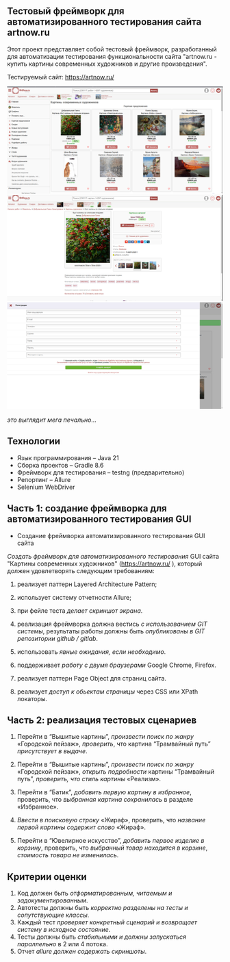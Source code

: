 ## Тестовый фреймворк для автоматизированного тестирования сайта artnow.ru

Этот проект представляет собой тестовый фреймворк, разработанный для автоматизации тестирования функциональности сайта "artnow.ru - купить картины современных художников и другие произведения". 

Тестируемый сайт: https://artnow.ru/

![img.png](resources/images/home_page.png)
![picture_page.png](resources%2Fimages%2Fpicture_page.png)
![sign_up_page.png](resources%2Fimages%2Fsign_up_page.png)

*это выглядит мега печально...*

## Технологии

- Язык программирования – Java 21
- Сборка проектов – Gradle 8.6
- Фреймворк для тестирования – testng (предварительно)
- Репортинг – Allure
- Selenium WebDriver

## Часть 1: создание фреймворка для автоматизированного тестирования GUI

- Создание фреймворка автоматизированного тестирования GUI сайта

*Создать фреймворк для автоматизированного тестирования* GUI сайта "Картины современных
художников" (<https://artnow.ru/> ), который должен удовлетворять следующим требованиям:

1. реализует паттерн Layered Architecture Pattern;

2. использует систему отчетности Allure;

3. при фейле теста *делает скриншот экрана*.

4. реализация фреймворка должна вестись *с использованием GIT системы*, результаты работы должны быть *опубликованы в
   GIT репозитории github / gitlab*.

5. использовать *явные ожидания, если необходимо*.

6. поддерживает *работу с двумя браузерами* Google Chrome, Firefox.

7. реализует паттерн Page Object для страниц сайта.

8. реализует *доступ к обьектам страницы* через CSS или XPath локаторы.

## Часть 2: реализация тестовых сценариев

1. Перейти в “Вышитые картины”, *произвести поиск по жанру* «Городской пейзаж», *проверить*, что картина “Трамвайный
   путь” *присутствует в выдаче*.

2. Перейти в “Вышитые картины”, *произвести поиск по жанру* «Городской пейзаж», *открыть подробности* картины
   “Трамвайный путь”, *проверить, что стиль картины* «Реализм».

3. Перейти в “Батик”, *добавить первую картину в избранное*, проверить, что *выбранная картина сохранилась* в разделе
   «Избранное».

4. *Ввести в поисковую строку* «Жираф», проверить, что *название первой картины содержит слово* «Жираф».

5. Перейти в “Ювелирное искусство”, *добавить первое изделие в корзину*, проверить, что *выбранный товар находится в
   корзине*, *стоимость товара не изменилась*.

## Критерии оценки

1. Код должен быть *отформатированным, читаемым и задокументированным*.
2. Автотесты должны быть *корректно разделены на тесты и сопутствующие классы*.
3. Каждый тест *проверяет конкретный сценарий и возвращает систему в исходное состояние*.
4. Тесты должны быть *стабильными и должны запускаться параллельно* в 2 или 4 потока.
5. Отчет *allure должен содержать скриншоты*.
